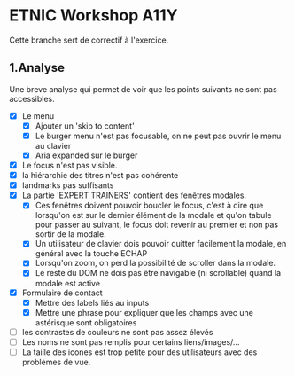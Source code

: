 # ETNIC Workshop A11Y

Cette branche sert de correctif à l'exercice.

## 1.Analyse

Une breve analyse qui permet de voir que les points suivants ne sont pas accessibles.

-   [x] Le menu
    -   [x] Ajouter un 'skip to content'
    -   [x] Le burger menu n'est pas focusable, on ne peut pas ouvrir le menu au clavier
    -   [x] Aria expanded sur le burger
-   [x] Le focus n'est pas visible.
-   [x] la hiérarchie des titres n'est pas cohérente
-   [x] landmarks pas suffisants
-   [x] La partie 'EXPERT TRAINERS' contient des fenêtres modales.
    -   [x] Ces fenêtres doivent pouvoir boucler le focus, c'est à dire que lorsqu'on est sur le dernier élément de la modale et qu'on tabule pour passer au suivant, le focus doit revenir au premier et non pas sortir de la modale.
    -   [x] Un utilisateur de clavier dois pouvoir quitter facilement la modale, en général avec la touche ECHAP
    -   [x] Lorsqu'on zoom, on perd la possibilité de scroller dans la modale.
    -   [x] Le reste du DOM ne dois pas être navigable (ni scrollable) quand la modale est active
-   [x] Formulaire de contact
    -   [x] Mettre des labels liés au inputs
    -   [x] Mettre une phrase pour expliquer que les champs avec une astérisque sont obligatoires
-   [ ] les contrastes de couleurs ne sont pas assez élevés
-   [ ] Les noms ne sont pas remplis pour certains liens/images/...
-   [ ] La taille des icones est trop petite pour des utilisateurs avec des problèmes de vue.

